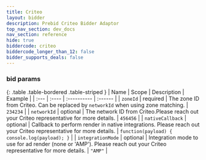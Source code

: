 ```yaml
---
title: Criteo
layout: bidder
description: Prebid Criteo Bidder Adaptor
top_nav_section: dev_docs
nav_section: reference
hide: true
biddercode: criteo
biddercode_longer_than_12: false
bidder_supports_deals: false
---
```


### bid params

{: .table .table-bordered .table-striped }
| Name              | Scope    | Description                                                                                                          | Example                                       |
| :---              | :----    | :----------                                                                                                          | :------                                       |
| `zoneId`          | required | The zone ID from Criteo. Can be replaced by `networkId` when using zone matching.                                    | `234234`                                      |
| `networkId`       | optional | The network ID from Criteo.Please reach out your Criteo representative for more details.                             | `456456`                                      |
| `nativeCallback`  | optional | Callback to perform render in native integrations. Please reach out your Criteo representative for more details.     | `function(payload) { console.log(payload); }` |
| `integrationMode` | optional | Integration mode to use for ad render (none or 'AMP'). Please reach out your Criteo representative for more details. | `"AMP"`                                       |
